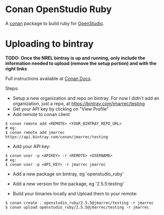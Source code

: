 # Conan OpenStudio Ruby

A [conan](https://conan.io/) package to build ruby for [OpenStudio](https://github.com/NREL/OpenStudio).

# Uploading to bintray

**TODO: Once the NREL bintray is up and running, only include the information needed to upload (remove the setup portion) and with the right links**

Full instructions available at [Conan Docs](https://docs.conan.io/en/latest/uploading_packages/bintray/uploading_bintray.html).

Steps:

* Setup a new organization and repo on bintray. For now I didn't add an organization, just a repo, at https://bintray.com/jmarrec/testing
* Get your API key by clicking on "View Profile"
* Add remote to conan client
```
$ conan remote add <REMOTE> <YOUR_BINTRAY_REPO_URL>
# eg:
$ conan remote add jmarrec https://api.bintray.com/conan/jmarrec/testing
```

* Add your API key:
```
$ conan user -p <APIKEY> -r <REMOTE> <USERNAME>
# eg:
$ conan user -p <API_KEY> -r jmarrec jmarrec
```

* Add a new package on bintray, eg 'openstudio_ruby'
* Add a new version for the package, eg '2.5.5:testing'

* Build your binaries locally and Upload them to your remote:
```
$ conan create . openstudio_ruby/2.5.5@jmarrec/testing -r jmarrec
$ conan upload openstudio_ruby/2.5.5@jmarrec/testing -r jmarrec
```
